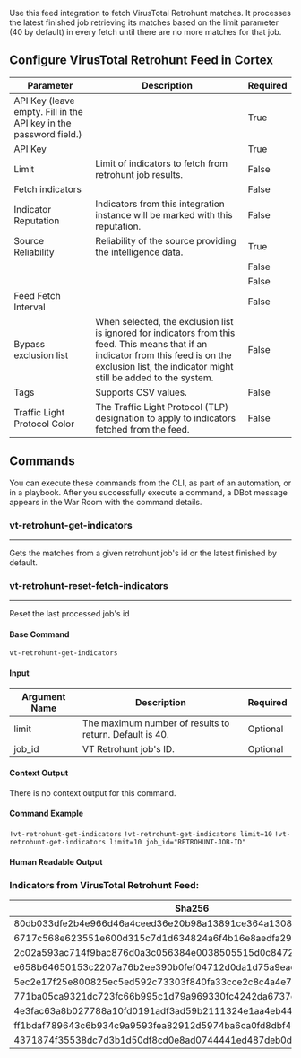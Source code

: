 Use this feed integration to fetch VirusTotal Retrohunt matches. It processes the latest finished job retrieving its matches based on the limit parameter (40 by default) in every fetch until there are no more matches for that job.

## Configure VirusTotal Retrohunt Feed in Cortex


| **Parameter** | **Description** | **Required** |
| --- | --- | --- |
| API Key (leave empty. Fill in the API key in the password field.) |  | True |
| API Key |  | True |
| Limit | Limit of indicators to fetch from retrohunt job results. | False |
| Fetch indicators |  | False |
| Indicator Reputation | Indicators from this integration instance will be marked with this reputation. | False |
| Source Reliability | Reliability of the source providing the intelligence data. | True |
|  |  | False |
|  |  | False |
| Feed Fetch Interval |  | False |
| Bypass exclusion list | When selected, the exclusion list is ignored for indicators from this feed. This means that if an indicator from this feed is on the exclusion list, the indicator might still be added to the system. | False |
| Tags | Supports CSV values. | False |
| Traffic Light Protocol Color | The Traffic Light Protocol \(TLP\) designation to apply to indicators fetched from the feed. | False |

## Commands

You can execute these commands from the CLI, as part of an automation, or in a playbook.
After you successfully execute a command, a DBot message appears in the War Room with the command details.

### vt-retrohunt-get-indicators

***
Gets the matches from a given retrohunt job's id or the latest finished by default.

### vt-retrohunt-reset-fetch-indicators

***
Reset the last processed job's id



#### Base Command

`vt-retrohunt-get-indicators`

#### Input

| **Argument Name** | **Description** | **Required** |
| --- | --- | --- |
| limit | The maximum number of results to return. Default is 40. | Optional | 
| job_id | VT Retrohunt job's ID. | Optional | 


#### Context Output

There is no context output for this command.

#### Command Example

```!vt-retrohunt-get-indicators```
```!vt-retrohunt-get-indicators limit=10```
```!vt-retrohunt-get-indicators limit=10 job_id="RETROHUNT-JOB-ID"```

#### Human Readable Output

### Indicators from VirusTotal Retrohunt Feed:

|Sha256|Detections|Filetype|
|---|---|---|
| 80db033dfe2b4e966d46a4ceed36e20b98a13891ce364a1308b90da7ad694cf3 | 1/59 | ELF |
| 6717c568e623551e600d315c7d1d634824a6f4b16e8aedfa298aefe7155313ff | 1/59 | ELF |
| 2c02a593ac714f9bac876d0a3c056384e0038505515d0c8472aa00ea36a6abb2 | 1/59 | ELF |
| e658b64650153c2207a76b2ee390b0fef04712d0da1d75a9eae25e4be596071a | 3/59 | ELF |
| 5ec2e17f25e800825ec5ed592c73303f840fa33cce2c8c4a4e7b6556798ffda0 | 1/55 | ELF |
| 771ba05ca9321dc723fc66b995c1d79a969330fc4242da6737cff1b364f978c8 | 2/59 | ELF |
| 4e3fac63a8b027788a10fd0191adf3ad59b2111324e1aa4eb4441723793c1b11 | 33/60 | ELF |
| ff1bdaf789643c6b934c9a9593fea82912d5974ba6ca0fd8dbf42db09ba82925 | 0/60 | ELF |
| 4371874f35538dc7d3b1d50df8cd0e8ad0744441ed487deb0d7a18a4a4373fea | 1/60 | ELF |

